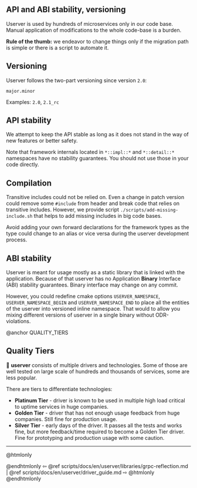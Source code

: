 ## API and ABI stability, versioning

Userver is used by hundreds of microservices only in our code base. Manual
application of modifications to the whole code-base is a burden.

**Rule of the thumb:** we endeavor to change things only if the migration path
is simple or there is a script to automate it.

## Versioning

Userver follows the two-part versioning since version `2.0`:

`major.minor`

Examples: `2.0`, `2.1_rc`


## API stability

We attempt to keep the API stable as long as it does not stand in the way of
new features or better safety.

Note that framework internals located in `*::impl::*` and `*::detail::*`
namespaces have no stability guarantees. You should not use those in your code
directly.


## Compilation

Transitive includes could not be relied on. Even a change in patch
version could remove some `#include` from header and break code that
relies on transitive includes. However, we provide script 
`./scripts/add-missing-include.sh` that helps to add missing includes
in big code bases.

Avoid adding your own forward declarations for the framework types as the type
could change to an alias or vice versa during the userver development process.


## ABI stability

Userver is meant for usage mostly as a static library that is linked with the
application. Because of that userver has no Application **Binary** Interface
(ABI) stability guarantees. Binary interface
may change on any commit.

However, you could redefine cmake options
`USERVER_NAMESPACE`, `USERVER_NAMESPACE_BEGIN` and `USERVER_NAMESPACE_END` to
place all the entities of the userver into versioned inline namespace. That
would to allow you mixing different versions of userver in a single binary
without ODR-violations.


@anchor QUALITY_TIERS
## Quality Tiers

🐙 **userver** consists of multiple drivers and technologies. Some of those are
well tested on large scale of hundreds and thousands of services, some are
less popular.

There are tiers to differentiate technologies:

* **Platinum Tier** - driver is known to be used in multiple high load critical
  to uptime services in huge companies.
* **Golden Tier** - driver that has not enough usage
  feedback from huge companies. Still fine for production usage.
* **Silver Tier** - early days of the driver. It passes all the tests and works
  fine, but more feedback/time required to become a Golden Tier driver. Fine
  for prototyping and production usage with some caution.

----------

@htmlonly <div class="bottom-nav"> @endhtmlonly
⇦ @ref scripts/docs/en/userver/libraries/grpc-reflection.md | @ref scripts/docs/en/userver/driver_guide.md ⇨
@htmlonly </div> @endhtmlonly

